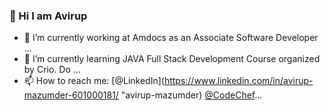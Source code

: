 ### 👋 Hi I am Avirup
* 🔭 I’m currently working at Amdocs as an Associate Software Developer ...
*  🌱 I’m currently learning JAVA Full Stack Development Course organized by Crio. Do ...
*  📫 How to reach me: [@LinkedIn](https://www.linkedin.com/in/avirup-mazumder-601000181/ "avirup-mazumder) [@CodeChef](https://www.codechef.com/users/avirup15111999 "avirup15111999")...
<!--
**AvirupMazumder/AvirupMazumder** is a ✨ _special_ ✨ repository because its `README.md` (this file) appears on your GitHub profile.

Here are some ideas to get you started:

- 🔭 I’m currently working at Amdocs as an Associate Software Developer ...
- 🌱 I’m currently learning JAVA Full Stack Development Course organized by Crio. Do ...
- 👯 I’m looking to collaborate on ...
- 🤔 I’m looking for help with ...
- 💬 Ask me about DSA, System Design...
- 📫 How to reach me: https://www.linkedin.com/in/avirup-mazumder-601000181/...
- 😄 Pronouns: ...
- ⚡ Fun fact: ...
-->
